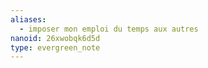 ```yaml
---
aliases:
  - imposer mon emploi du temps aux autres
nanoid: 26xwobqk6d5d
type: evergreen_note
---
```


